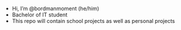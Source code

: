 - Hi, I’m @bordmanmoment (he/him)
- Bachelor of IT student 
- This repo will contain school projects as well as personal projects


<!---
bordmanmoment/bordmanmoment is a ✨ special ✨ repository because its `README.md` (this file) appears on your GitHub profile.
You can click the Preview link to take a look at your changes.
--->
